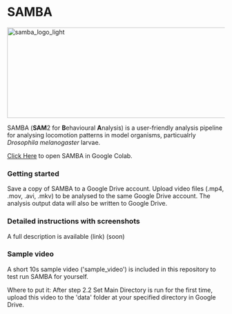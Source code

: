 # SAMBA

<img width="567" height="210" alt="samba_logo_light" src="https://github.com/user-attachments/assets/56a50891-09c4-4614-8984-16927d424a3b" />

SAMBA (**SAM**2 for **B**ehavioural **A**nalysis) is a user-friendly analysis pipeline for analysing locomotion patterns in model organisms, particualrly *Drosophila melanogaster* larvae.

[Click Here](https://github.com/johnsonflygroup/SAMBA/blob/main/SAMBA_SAM2_Behavioural_Analysis.ipynb) to open SAMBA in Google Colab.

### Getting started
Save a copy of SAMBA to a Google Drive account. Upload video files (.mp4, .mov, .avi, .mkv) to be analysed to the same Google Drive account. The analysis output data will also be written to Google Drive.

### Detailed instructions with screenshots
A full description is available (link) (soon)

### Sample video
A short 10s sample video ('sample_video') is included in this repository to test run SAMBA for yourself.

Where to put it: After step 2.2 Set Main Directory is run for the first time, upload this video to the 'data' folder at your specified directory in Google Drive.


